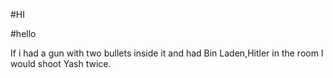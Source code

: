 #HI

#hello

If i had a gun with two bullets inside it and had Bin Laden,Hitler in the room I would shoot Yash twice.
